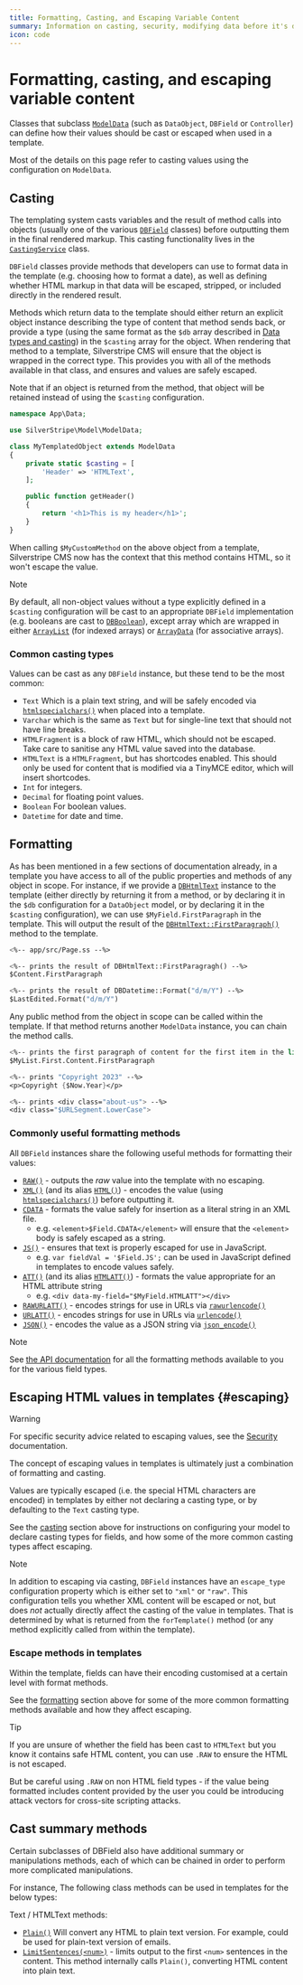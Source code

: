 ```yaml
---
title: Formatting, Casting, and Escaping Variable Content
summary: Information on casting, security, modifying data before it's displayed to the user and how to format data within the template.
icon: code
---
```


# Formatting, casting, and escaping variable content

Classes that subclass [`ModelData`](api:SilverStripe\Model\ModelData) (such as `DataObject`,
`DBField` or `Controller`) can define how their values should be cast or escaped when used in a template.

Most of the details on this page refer to casting values using the configuration on `ModelData`.

## Casting

The templating system casts variables and the result of method calls into objects (usually one of the various [`DBField`](api:SilverStripe\ORM\FieldType\DBField)
classes) before outputting them in the final rendered markup. This casting functionality lives in the [`CastingService`](api:SilverStripe\View\CastingService) class.

`DBField` classes provide methods that developers can use to format data in
the template (e.g. choosing how to format a date), as well as defining whether HTML markup in that data will be escaped, stripped, or included
directly in the rendered result.

Methods which return data to the template should either return an explicit object instance describing the type of
content that method sends back, or provide a type (using the same format as the `$db` array described in
[Data types and casting](/developer_guides/model/data_types_and_casting/)) in the `$casting` array for the object. When rendering that method
to a template, Silverstripe CMS will ensure that the object is wrapped in the correct type. This provides you with all of the methods available in
that class, and ensures and values are safely escaped.

Note that if an object is returned from the method, that object will be retained instead of using the `$casting` configuration.

```php
namespace App\Data;

use SilverStripe\Model\ModelData;

class MyTemplatedObject extends ModelData
{
    private static $casting = [
        'Header' => 'HTMLText',
    ];

    public function getHeader()
    {
        return '<h1>This is my header</h1>';
    }
}
```

When calling `$MyCustomMethod` on the above object from a template, Silverstripe CMS now has the context that this method contains HTML, so it
won't escape the value.

> [!NOTE]
> By default, all non-object values without a type explicitly defined in a `$casting` configuration will be cast to an appropriate `DBField` implementation (e.g. booleans are cast to [`DBBoolean`](api:SilverStripe\ORM\FieldType\DBBoolean)), except array which are wrapped in either [`ArrayList`](api:SilverStripe\Model\List\ArrayList) (for indexed arrays) or [`ArrayData`](api:SilverStripe\Model\ArrayData) (for associative arrays).

### Common casting types

Values can be cast as any `DBField` instance, but these tend to be the most common:

- `Text` Which is a plain text string, and will be safely encoded via [`htmlspecialchars()`](https://www.php.net/manual/en/function.htmlspecialchars.php) when placed into
 a template.
- `Varchar` which is the same as `Text` but for single-line text that should not have line breaks.
- `HTMLFragment` is a block of raw HTML, which should not be escaped. Take care to sanitise any HTML
 value saved into the database.
- `HTMLText` is a `HTMLFragment`, but has shortcodes enabled. This should only be used for content
 that is modified via a TinyMCE editor, which will insert shortcodes.
- `Int` for integers.
- `Decimal` for floating point values.
- `Boolean` For boolean values.
- `Datetime` for date and time.

## Formatting

As has been mentioned in a few sections of documentation already, in a template you have access to all of the public properties and methods of any
object in scope. For instance, if we provide a [`DBHtmlText`](api:SilverStripe\ORM\FieldType\DBHtmlText) instance to the template (either directly
by returning it from a method, or by declaring it in the `$db` configuration for a `DataObject` model, or by declaring it in the `$casting` configuration),
we can use `$MyField.FirstParagraph` in the template. This will
output the result of the [`DBHtmlText::FirstParagraph()`](api:SilverStripe\ORM\FieldType\DBHtmlText::FirstParagraph()) method to the template.

```ss
<%-- app/src/Page.ss --%>

<%-- prints the result of DBHtmlText::FirstParagragh() --%>
$Content.FirstParagraph

<%-- prints the result of DBDatetime::Format("d/m/Y") --%>
$LastEdited.Format("d/m/Y")
```

Any public method from the object in scope can be called within the template. If that method returns another
`ModelData` instance, you can chain the method calls.

```ss
<%-- prints the first paragraph of content for the first item in the list --%>
$MyList.First.Content.FirstParagraph

<%-- prints "Copyright 2023" --%>
<p>Copyright {$Now.Year}</p>

<%-- prints <div class="about-us"> --%>
<div class="$URLSegment.LowerCase">
```

### Commonly useful formatting methods

All `DBField` instances share the following useful methods for formatting their values:

- [`RAW()`](api:SilverStripe\ORM\FieldType\DBField::RAW()) - outputs the *raw* value into the template with no escaping.
- [`XML()`](api:SilverStripe\ORM\FieldType\DBField::XML()) (and its alias [`HTML()`](api:SilverStripe\ORM\FieldType\DBField::HTML())) - encodes the value (using [`htmlspecialchars()`](https://www.php.net/manual/en/function.htmlspecialchars.php)) before outputting it.
- [`CDATA`](api:SilverStripe\ORM\FieldType\DBField::CDATA()) - formats the value safely for insertion as a literal string in an XML file.
  - e.g. `<element>$Field.CDATA</element>` will ensure that the `<element>` body is safely escaped as a string.
- [`JS()`](api:SilverStripe\ORM\FieldType\DBField::JS()) - ensures that text is properly escaped for use in JavaScript.
  - e.g. `var fieldVal = '$Field.JS';` can be used in JavaScript defined in templates to encode values safely.
- [`ATT()`](api:SilverStripe\ORM\FieldType\DBField::ATT()) (and its alias [`HTMLATT()`](api:SilverStripe\ORM\FieldType\DBField::HTMLATT())) - formats the value appropriate for an HTML attribute string
  - e.g. `<div data-my-field="$MyField.HTMLATT"></div>`
- [`RAWURLATT()`](api:SilverStripe\ORM\FieldType\DBField::RAWURLATT()) - encodes strings for use in URLs via [`rawurlencode()`](https://www.php.net/manual/en/function.rawurlencode.php)
- [`URLATT()`](api:SilverStripe\ORM\FieldType\DBField::URLATT()) - encodes strings for use in URLs via [`urlencode()`](https://www.php.net/manual/en/function.urlencode.php)
- [`JSON()`](api:SilverStripe\ORM\FieldType\DBField::JSON()) - encodes the value as a JSON string via [`json_encode()`](https://www.php.net/manual/en/function.json-encode.php)

> [!NOTE]
> See [the API documentation](api:SilverStripe\ORM\FieldType) for all the formatting methods available to you for the various field types.

## Escaping HTML values in templates {#escaping}

> [!WARNING]
> For specific security advice related to escaping values, see the [Security](/developer_guides/security/secure_coding/#xss-cross-site-scripting)
> documentation.

The concept of escaping values in templates is ultimately just a combination of formatting and casting.

Values are typically escaped (i.e. the special HTML characters are encoded) in templates by either not
declaring a casting type, or by defaulting to the `Text` casting type.

See the [casting](#casting) section above for
instructions on configuring your model to declare casting types for fields, and how some of the more common
casting types affect escaping.

> [!NOTE]
> In addition to escaping via casting, `DBField` instances have an `escape_type` configuration property which is
> either set to `"xml"` or `"raw"`. This configuration tells you whether XML content will be escaped or not, but does
> *not* actually directly affect the casting of the value in templates. That is determined by what is returned from
> the `forTemplate()` method (or any method explicitly called from within the template).

### Escape methods in templates

Within the template, fields can have their encoding customised at a certain level with format methods.

See the [formatting](#formatting) section above for some of the more common formatting methods available
and how they affect escaping.

> [!TIP]
> If you are unsure of whether the field has been cast to `HTMLText` but you know
> it contains safe HTML content, you can use `.RAW` to ensure the HTML is not escaped.
>
> But be careful using `.RAW` on non HTML field types - if the value being formatted includes content provided
> by the user you could be introducing attack vectors for cross-site scripting attacks.

## Cast summary methods

Certain subclasses of DBField also have additional summary or manipulations methods, each of
which can be chained in order to perform more complicated manipulations.

For instance, The following class methods can be used in templates for the below types:

Text / HTMLText methods:

- [`Plain()`](api:SilverStripe\ORM\FieldType\DBString::Plain()) Will convert any HTML to plain text version. For example, could be used for plain-text
  version of emails.
- [`LimitSentences(<num>)`](api:SilverStripe\ORM\FieldType\DBText::LimitSentences()) - limits output to the first `<num>` sentences in the content. This method internally calls `Plain()`,
  converting HTML content into plain text.
